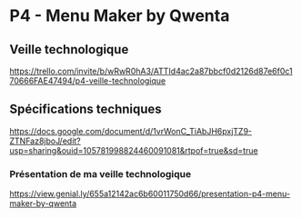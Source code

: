 # P4 - Menu Maker by Qwenta

## Veille technologique
https://trello.com/invite/b/wRwR0hA3/ATTId4ac2a87bbcf0d2126d87e6f0c170666FAE47494/p4-veille-technologique

## Spécifications techniques
https://docs.google.com/document/d/1vrWonC_TiAbJH6pxjTZ9-ZTNFaz8jboJ/edit?usp=sharing&ouid=105781998824460091081&rtpof=true&sd=true

### Présentation de ma veille technologique
https://view.genial.ly/655a12142ac6b60011750d66/presentation-p4-menu-maker-by-qwenta

